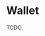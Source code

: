 # Wallet

<!--
https://walletconnect.com
-->

<!--
https://rainbowkit.com
https://web3modal.com
-->

TODO
